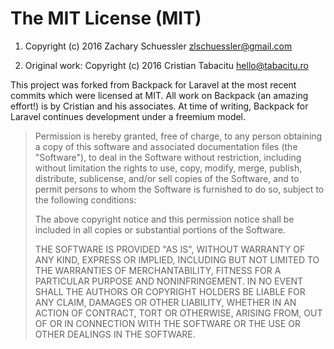 # The MIT License (MIT)

1. Copyright (c) 2016 Zachary Schuessler <zlschuessler@gmail.com>

2. Original work: Copyright (c) 2016 Cristian Tabacitu <hello@tabacitu.ro>

This project was forked from Backpack for Laravel at the most recent commits
which were licensed at MIT. All work on Backpack (an amazing effort!) is by
Cristian and his associates. At time of writing, Backpack for Laravel continues
development under a freemium model.


> Permission is hereby granted, free of charge, to any person obtaining a copy
> of this software and associated documentation files (the "Software"), to deal
> in the Software without restriction, including without limitation the rights
> to use, copy, modify, merge, publish, distribute, sublicense, and/or sell
> copies of the Software, and to permit persons to whom the Software is
> furnished to do so, subject to the following conditions:
>
> The above copyright notice and this permission notice shall be included in
> all copies or substantial portions of the Software.
>
> THE SOFTWARE IS PROVIDED "AS IS", WITHOUT WARRANTY OF ANY KIND, EXPRESS OR
> IMPLIED, INCLUDING BUT NOT LIMITED TO THE WARRANTIES OF MERCHANTABILITY,
> FITNESS FOR A PARTICULAR PURPOSE AND NONINFRINGEMENT. IN NO EVENT SHALL THE
> AUTHORS OR COPYRIGHT HOLDERS BE LIABLE FOR ANY CLAIM, DAMAGES OR OTHER
> LIABILITY, WHETHER IN AN ACTION OF CONTRACT, TORT OR OTHERWISE, ARISING FROM,
> OUT OF OR IN CONNECTION WITH THE SOFTWARE OR THE USE OR OTHER DEALINGS IN
> THE SOFTWARE.
